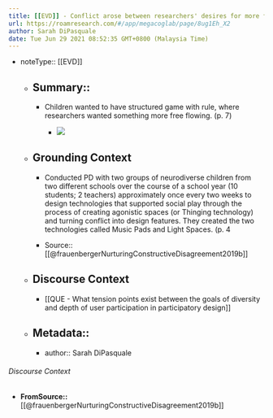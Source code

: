 ```yaml
---
title: [[EVD]] - Conflict arose between researchers' desires for more free play and neurodiverse children's desires for more specific and clear-cut competitive games. A platform that allowed for both at the same time helped generate valuable design inputs without removing the conflict - [[@frauenbergerNurturingConstructiveDisagreement2019b]]
url: https://roamresearch.com/#/app/megacoglab/page/8ug1Eh_X2
author: Sarah DiPasquale
date: Tue Jun 29 2021 08:52:35 GMT+0800 (Malaysia Time)
---
```


- noteType:: [[EVD]]

    - ## Summary::

        - Children wanted to have structured game with rule, where researchers wanted something more free flowing. (p. 7)

            - ![](https://firebasestorage.googleapis.com/v0/b/firescript-577a2.appspot.com/o/imgs%2Fapp%2Fmegacoglab%2FAEvoS6sG-5.png?alt=media&token=155ed074-1b98-49a4-b97e-c57764988e48)

    - ## **Grounding Context**

        - Conducted PD with two groups of neurodiverse children from two different schools over the course of a school year (10 students; 2 teachers) approximately once every two weeks to design technologies that supported social play through the process of creating agonistic spaces (or Thinging technology) and turning conflict into design features. They created the two technologies called Music Pads and Light Spaces. (p. 4

        - Source:: [[@frauenbergerNurturingConstructiveDisagreement2019b]]

    - ## **Discourse Context**

        - [[QUE - What tension points exist between the goals of diversity and depth of user participation in participatory design]]

    - ## Metadata::

        - author::  Sarah DiPasquale

###### Discourse Context

- **FromSource::** [[@frauenbergerNurturingConstructiveDisagreement2019b]]
